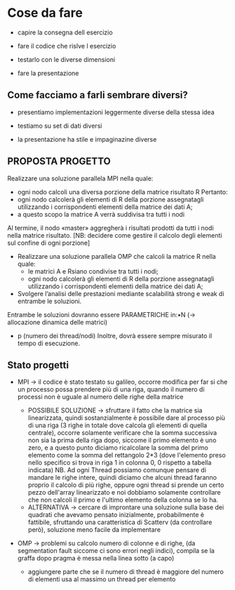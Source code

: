 # Cose da fare

- capire la consegna dell esercizio

- fare il codice che rislve l esercizio

- testarlo con le diverse dimensioni

- fare la presentazione



## Come facciamo a farli sembrare diversi?

- presentiamo implementazioni leggermente diverse della stessa idea

- testiamo su set di dati diversi

- la presentazione ha stile e impaginazine diverse

## PROPOSTA PROGETTO
Realizzare una soluzione parallela MPI nella quale:
- ogni nodo calcoli una diversa porzione della matrice risultato R
Pertanto:
- ogni nodo calcolerà gli elementi di  R della porzione assegnatagli utilizzando i corrispondenti elementi della matrice dei dati A;
- a questo scopo la matrice A verrà suddivisa tra tutti i nodi 

Al termine, il nodo «master» aggregherà i risultati prodotti da tutti i nodi nella matrice risultato.
[NB: decidere come gestire il calcolo degli elementi sul confine di ogni porzione]
- Realizzare una soluzione parallela OMP  che  calcoli la matrice R nella quale:
    - le matrici A e Rsiano condivise tra tutti i nodi;
    - ogni nodo calcolerà gli elementi di  R della porzione assegnatagli utilizzando i corrispondenti elementi della matrice dei dati A;
- Svolgere l’analisi delle prestazioni mediante scalabilità strong e weak di entrambe le soluzioni.

Entrambe le soluzioni dovranno essere PARAMETRICHE in:•N (-> allocazione dinamica delle matrici)
- p (numero dei thread/nodi)
Inoltre, dovrà essere sempre misurato il tempo di esecuzione.

## Stato progetti 

- MPI -> il codice è stato testato su galileo, occorre modifica per far si che un processo possa prendere più di una riga, quando il numero di processi non è uguale al numero delle righe della matrice
    - POSSIBILE SOLUZIONE -> sfruttare il fatto che la matrice sia linearizzata, quindi sostanzialmente è possibile dare al processo più di una riga (3 righe in totale dove calcola gli elementi di quella centrale), occorre solamente verificare che la somma successiva non sia la prima della riga dopo, siccome il primo elemento è uno zero, e a questo punto diciamo ricalcolare la somma del primo elemento come la somma del rettangolo 2*3 (dove l'elemento preso nello specifico si trova in riga 1 in colonna 0, 0 rispetto a tabella indicata)
    NB. Ad ogni Thread possiamo comunque pensare di mandare le righe intere, quindi diciamo che alcuni thread faranno proprio il calcolo di più righe, oppure ogni thread si prende un certo pezzo dell'array linearizzato e noi dobbiamo solamente controllare che non calcoli il primo e l'ultimo elemento della colonna se lo ha.
    - ALTERNATIVA -> cercare di improntare una soluzione sulla base dei quadrati che avevamo pensato inizialmente, probabilmente è fattibile, sfruttando una caratteristica di Scatterv (da controllare però), soluzione meno facile da implementare

- OMP -> problemi su calcolo numero di colonne e di righe, (da segmentation fault siccome ci sono errori negli indici), compila se la graffa dopo pragma è messa nella linea sotto (a capo)
    - aggiungere parte che se il numero di thread è maggiore del numero di elementi usa al massimo un thread per elemento      